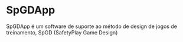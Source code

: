 # SpGDApp
SpGDApp é um software de suporte ao método de design de jogos de treinamento, SpGD (SafetyPlay Game Design)
